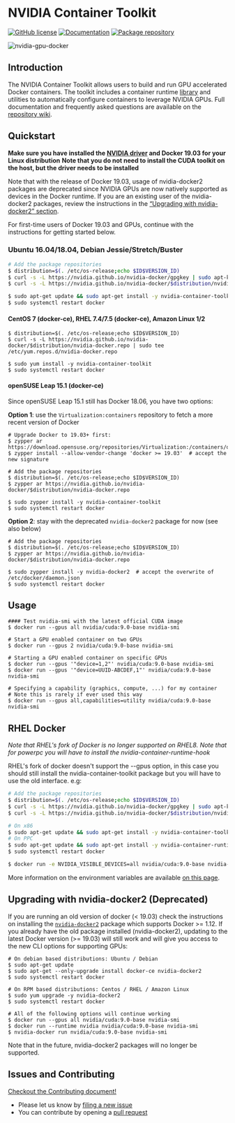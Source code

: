 # NVIDIA Container Toolkit

[![GitHub license](https://img.shields.io/github/license/NVIDIA/nvidia-docker?style=flat-square)](https://raw.githubusercontent.com/NVIDIA/nvidia-docker/master/LICENSE)
[![Documentation](https://img.shields.io/badge/documentation-wiki-blue.svg?style=flat-square)](https://github.com/NVIDIA/nvidia-docker/wiki)
[![Package repository](https://img.shields.io/badge/packages-repository-b956e8.svg?style=flat-square)](https://nvidia.github.io/nvidia-docker)

![nvidia-gpu-docker](https://cloud.githubusercontent.com/assets/3028125/12213714/5b208976-b632-11e5-8406-38d379ec46aa.png)

## Introduction
The NVIDIA Container Toolkit allows users to build and run GPU accelerated Docker containers. The toolkit includes a container runtime [library](https://github.com/NVIDIA/libnvidia-container) and utilities to automatically configure containers to leverage NVIDIA GPUs. Full documentation and frequently asked questions are available on the [repository wiki](https://github.com/NVIDIA/nvidia-docker/wiki).

## Quickstart

**Make sure you have installed the [NVIDIA driver](https://github.com/NVIDIA/nvidia-docker/wiki/Frequently-Asked-Questions#how-do-i-install-the-nvidia-driver) and Docker 19.03 for your Linux distribution**
**Note that you do not need to install the CUDA toolkit on the host, but the driver needs to be installed**

Note that with the release of Docker 19.03, usage of nvidia-docker2 packages are deprecated since NVIDIA GPUs are now natively supported as devices in the Docker runtime.
If you are an existing user of the nvidia-docker2 packages, review the instructions in the [“Upgrading with nvidia-docker2” section](https://github.com/NVIDIA/nvidia-docker/tree/master#upgrading-with-nvidia-docker2-deprecated).

For first-time users of Docker 19.03 and GPUs, continue with the instructions for getting started below.

### Ubuntu 16.04/18.04, Debian Jessie/Stretch/Buster
```sh
# Add the package repositories
$ distribution=$(. /etc/os-release;echo $ID$VERSION_ID)
$ curl -s -L https://nvidia.github.io/nvidia-docker/gpgkey | sudo apt-key add -
$ curl -s -L https://nvidia.github.io/nvidia-docker/$distribution/nvidia-docker.list | sudo tee /etc/apt/sources.list.d/nvidia-docker.list

$ sudo apt-get update && sudo apt-get install -y nvidia-container-toolkit
$ sudo systemctl restart docker
```

#### CentOS 7 (docker-ce), RHEL 7.4/7.5 (docker-ce), Amazon Linux 1/2
```
$ distribution=$(. /etc/os-release;echo $ID$VERSION_ID)
$ curl -s -L https://nvidia.github.io/nvidia-docker/$distribution/nvidia-docker.repo | sudo tee /etc/yum.repos.d/nvidia-docker.repo

$ sudo yum install -y nvidia-container-toolkit
$ sudo systemctl restart docker
```

#### openSUSE Leap 15.1 (docker-ce)

Since openSUSE Leap 15.1 still has Docker 18.06, you have two options:

**Option 1**: use the `Virtualization:containers` repository to fetch a more recent version of Docker

```console
# Upgrade Docker to 19.03+ first:
$ zypper ar https://download.opensuse.org/repositories/Virtualization:/containers/openSUSE_Leap_15.1/Virtualization:containers.repo
$ zypper install --allow-vendor-change 'docker >= 19.03'  # accept the new signature

# Add the package repositories
$ distribution=$(. /etc/os-release;echo $ID$VERSION_ID)
$ zypper ar https://nvidia.github.io/nvidia-docker/$distribution/nvidia-docker.repo

$ sudo zypper install -y nvidia-container-toolkit
$ sudo systemctl restart docker
```

**Option 2**: stay with the deprecated `nvidia-docker2` package for now (see also below)

```console
# Add the package repositories
$ distribution=$(. /etc/os-release;echo $ID$VERSION_ID)
$ zypper ar https://nvidia.github.io/nvidia-docker/$distribution/nvidia-docker.repo

$ sudo zypper install -y nvidia-docker2  # accept the overwrite of /etc/docker/daemon.json
$ sudo systemctl restart docker
```

## Usage
```
#### Test nvidia-smi with the latest official CUDA image
$ docker run --gpus all nvidia/cuda:9.0-base nvidia-smi

# Start a GPU enabled container on two GPUs
$ docker run --gpus 2 nvidia/cuda:9.0-base nvidia-smi

# Starting a GPU enabled container on specific GPUs
$ docker run --gpus '"device=1,2"' nvidia/cuda:9.0-base nvidia-smi
$ docker run --gpus '"device=UUID-ABCDEF,1"' nvidia/cuda:9.0-base nvidia-smi

# Specifying a capability (graphics, compute, ...) for my container
# Note this is rarely if ever used this way
$ docker run --gpus all,capabilities=utility nvidia/cuda:9.0-base nvidia-smi
```

## RHEL Docker

_Note that RHEL's fork of Docker is no longer supported on RHEL8._
_Note that for powerpc you will have to install the nvidia-container-runtime-hook_

RHEL's fork of docker doesn't support the --gpus option, in this case you should still install
the nvidia-container-toolkit package but you will have to use the old interface. e.g:
```bash
# Add the package repositories
$ distribution=$(. /etc/os-release;echo $ID$VERSION_ID)
$ curl -s -L https://nvidia.github.io/nvidia-docker/gpgkey | sudo apt-key add -
$ curl -s -L https://nvidia.github.io/nvidia-docker/$distribution/nvidia-docker.list | sudo tee /etc/apt/sources.list.d/nvidia-docker.list

# On x86
$ sudo apt-get update && sudo apt-get install -y nvidia-container-toolkit
# On PPC
$ sudo apt-get update && sudo apt-get install -y nvidia-container-runtime-hook
$ sudo systemctl restart docker

$ docker run -e NVIDIA_VISIBLE_DEVICES=all nvidia/cuda:9.0-base nvidia-smi
```

More information on the environment variables are available [on this page](https://github.com/NVIDIA/nvidia-container-runtime#environment-variables-oci-spec).

## Upgrading with nvidia-docker2 (Deprecated)

If you are running an old version of docker (< 19.03) check the instructions on installing the [`nvidia-docker2`](https://github.com/NVIDIA/nvidia-docker/wiki/Installation-(version-2.0)) package which supports Docker >= 1.12.
If you already have the old package installed (nvidia-docker2), updating to the latest Docker version (>= 19.03) will still work and will  give you access to the new CLI options for supporting GPUs:

```
# On debian based distributions: Ubuntu / Debian
$ sudo apt-get update
$ sudo apt-get --only-upgrade install docker-ce nvidia-docker2
$ sudo systemctl restart docker

# On RPM based distributions: Centos / RHEL / Amazon Linux
$ sudo yum upgrade -y nvidia-docker2
$ sudo systemctl restart docker

# All of the following options will continue working
$ docker run --gpus all nvidia/cuda:9.0-base nvidia-smi
$ docker run --runtime nvidia nvidia/cuda:9.0-base nvidia-smi
$ nvidia-docker run nvidia/cuda:9.0-base nvidia-smi
```

Note that in the future, nvidia-docker2 packages will no longer be supported.

## Issues and Contributing

[Checkout the Contributing document!](CONTRIBUTING.md)

* Please let us know by [filing a new issue](https://github.com/NVIDIA/nvidia-docker/issues/new)
* You can contribute by opening a [pull request](https://help.github.com/articles/using-pull-requests/)
